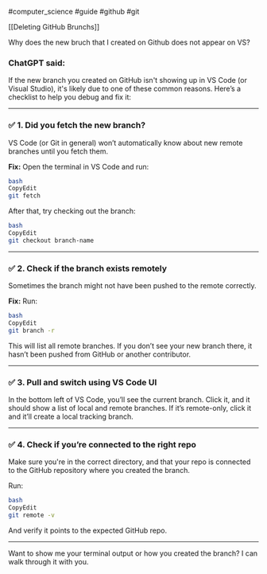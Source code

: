 #computer_science #guide #github #git 

[[Deleting GitHub Brunchs]]

Why does the new bruch that I created on Github does not appear on VS?

### ChatGPT said:

If the new branch you created on GitHub isn't showing up in VS Code (or Visual Studio), it's likely due to one of these common reasons. Here’s a checklist to help you debug and fix it:

---

### ✅ 1. **Did you fetch the new branch?**

VS Code (or Git in general) won’t automatically know about new remote branches until you fetch them.

**Fix:** Open the terminal in VS Code and run:

```bash
bash
CopyEdit
git fetch

```

After that, try checking out the branch:

```bash
bash
CopyEdit
git checkout branch-name

```

---

### ✅ 2. **Check if the branch exists remotely**

Sometimes the branch might not have been pushed to the remote correctly.

**Fix:** Run:

```bash
bash
CopyEdit
git branch -r

```

This will list all remote branches. If you don’t see your new branch there, it hasn’t been pushed from GitHub or another contributor.

---

### ✅ 3. **Pull and switch using VS Code UI**

In the bottom left of VS Code, you’ll see the current branch. Click it, and it should show a list of local and remote branches. If it’s remote-only, click it and it’ll create a local tracking branch.

---

### ✅ 4. **Check if you’re connected to the right repo**

Make sure you're in the correct directory, and that your repo is connected to the GitHub repository where you created the branch.

Run:

```bash
bash
CopyEdit
git remote -v

```

And verify it points to the expected GitHub repo.

---

Want to show me your terminal output or how you created the branch? I can walk through it with you.